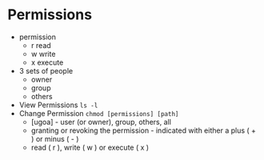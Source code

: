 # Permissions
* permission
    * r read 
    * w write 
    * x execute 
* 3 sets of people
    * owner
    * group 
    * others 
* View Permissions  `ls -l `
* Change Permission `chmod [permissions] [path]`  
    * [ugoa] - user (or owner), group, others, all
    *  granting or revoking the permission - indicated with either a plus ( + ) or minus ( - )
    * read ( r ), write ( w ) or execute ( x )
